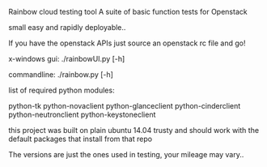 Rainbow cloud testing tool
A suite of basic function tests for Openstack

small easy and rapidly deployable..

If you have the openstack APIs just
source an openstack rc file and go!

x-windows gui:
./rainbowUI.py [-h]

commandline:
./rainbow.py [-h]

list of required python modules:

python-tk
python-novaclient
python-glanceclient
python-cinderclient
python-neutronclient
python-keystoneclient

this project was built on plain ubuntu 14.04 trusty and should work with the
default packages that install from that repo

The versions are just the ones used in testing, your mileage may vary..
